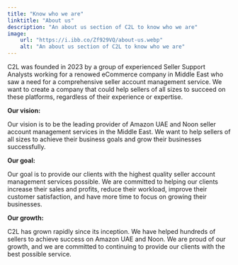 ```yaml
---
title: "Know who we are"
linktitle: "About us"
description: "An about us section of C2L to know who we are"
image:
    url: "https://i.ibb.co/Zf929VQ/about-us.webp"
    alt: "An about us section of C2L to know who we are"
---
```


C2L was founded in 2023 by a group of experienced Seller Support Analysts working for a renowed eCommerce company in Middle East who saw a need for a comprehensive seller account management service. We want to create a company that could help sellers of all sizes to succeed on these platforms, regardless of their experience or expertise.

**Our vision:**

Our vision is to be the leading provider of Amazon UAE and Noon seller account management services in the Middle East. We want to help sellers of all sizes to achieve their business goals and grow their businesses successfully.

**Our goal:**

Our goal is to provide our clients with the highest quality seller account management services possible. We are committed to helping our clients increase their sales and profits, reduce their workload, improve their customer satisfaction, and have more time to focus on growing their businesses.

**Our growth:**

C2L has grown rapidly since its inception. We have helped hundreds of sellers to achieve success on Amazon UAE and Noon. We are proud of our growth, and we are committed to continuing to provide our clients with the best possible service.